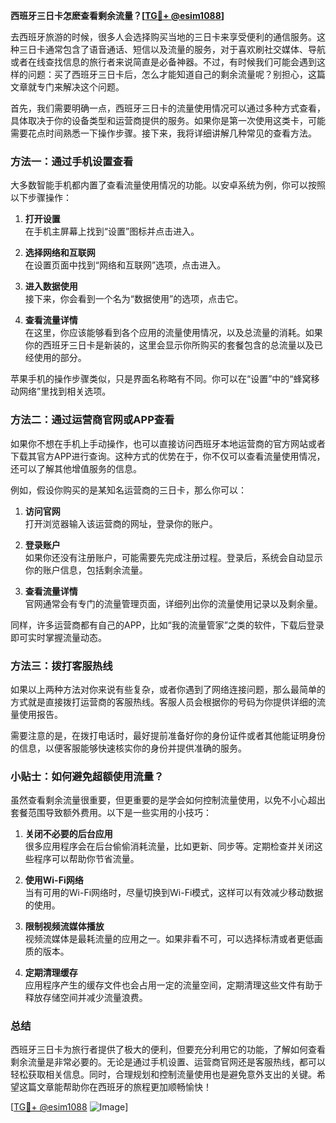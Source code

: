 **西班牙三日卡怎麽查看剩余流量？[[TG💪+ @esim1088](https://t.me/s/esim1088)]**

去西班牙旅游的时候，很多人会选择购买当地的三日卡来享受便利的通信服务。这种三日卡通常包含了语音通话、短信以及流量的服务，对于喜欢刷社交媒体、导航或者在线查找信息的旅行者来说简直是必备神器。不过，有时候我们可能会遇到这样的问题：买了西班牙三日卡后，怎么才能知道自己的剩余流量呢？别担心，这篇文章就专门来解决这个问题。

首先，我们需要明确一点，西班牙三日卡的流量使用情况可以通过多种方式查看，具体取决于你的设备类型和运营商提供的服务。如果你是第一次使用这类卡，可能需要花点时间熟悉一下操作步骤。接下来，我将详细讲解几种常见的查看方法。

### 方法一：通过手机设置查看

大多数智能手机都内置了查看流量使用情况的功能。以安卓系统为例，你可以按照以下步骤操作：

1. **打开设置**  
   在手机主屏幕上找到“设置”图标并点击进入。
   
2. **选择网络和互联网**  
   在设置页面中找到“网络和互联网”选项，点击进入。

3. **进入数据使用**  
   接下来，你会看到一个名为“数据使用”的选项，点击它。

4. **查看流量详情**  
   在这里，你应该能够看到各个应用的流量使用情况，以及总流量的消耗。如果你的西班牙三日卡是新装的，这里会显示你所购买的套餐包含的总流量以及已经使用的部分。

苹果手机的操作步骤类似，只是界面名称略有不同。你可以在“设置”中的“蜂窝移动网络”里找到相关选项。

### 方法二：通过运营商官网或APP查看

如果你不想在手机上手动操作，也可以直接访问西班牙本地运营商的官方网站或者下载其官方APP进行查询。这种方式的优势在于，你不仅可以查看流量使用情况，还可以了解其他增值服务的信息。

例如，假设你购买的是某知名运营商的三日卡，那么你可以：

1. **访问官网**  
   打开浏览器输入该运营商的网址，登录你的账户。

2. **登录账户**  
   如果你还没有注册账户，可能需要先完成注册过程。登录后，系统会自动显示你的账户信息，包括剩余流量。

3. **查看流量详情**  
   官网通常会有专门的流量管理页面，详细列出你的流量使用记录以及剩余量。

同样，许多运营商都有自己的APP，比如“我的流量管家”之类的软件，下载后登录即可实时掌握流量动态。

### 方法三：拨打客服热线

如果以上两种方法对你来说有些复杂，或者你遇到了网络连接问题，那么最简单的方式就是直接拨打运营商的客服热线。客服人员会根据你的号码为你提供详细的流量使用报告。

需要注意的是，在拨打电话时，最好提前准备好你的身份证件或者其他能证明身份的信息，以便客服能够快速核实你的身份并提供准确的服务。

### 小贴士：如何避免超额使用流量？

虽然查看剩余流量很重要，但更重要的是学会如何控制流量使用，以免不小心超出套餐范围导致额外费用。以下是一些实用的小技巧：

1. **关闭不必要的后台应用**  
   很多应用程序会在后台偷偷消耗流量，比如更新、同步等。定期检查并关闭这些程序可以帮助你节省流量。

2. **使用Wi-Fi网络**  
   当有可用的Wi-Fi网络时，尽量切换到Wi-Fi模式，这样可以有效减少移动数据的使用。

3. **限制视频流媒体播放**  
   视频流媒体是最耗流量的应用之一。如果非看不可，可以选择标清或者更低画质的版本。

4. **定期清理缓存**  
   应用程序产生的缓存文件也会占用一定的流量空间，定期清理这些文件有助于释放存储空间并减少流量浪费。

### 总结

西班牙三日卡为旅行者提供了极大的便利，但要充分利用它的功能，了解如何查看剩余流量是非常必要的。无论是通过手机设置、运营商官网还是客服热线，都可以轻松获取相关信息。同时，合理规划和控制流量使用也是避免意外支出的关键。希望这篇文章能帮助你在西班牙的旅程更加顺畅愉快！

[[TG💪+ @esim1088](https://t.me/s/esim1088) ![Image](https://i.postimg.cc/4NQfJmqS/Snipaste-2025-05-13-00-14-12.png)]